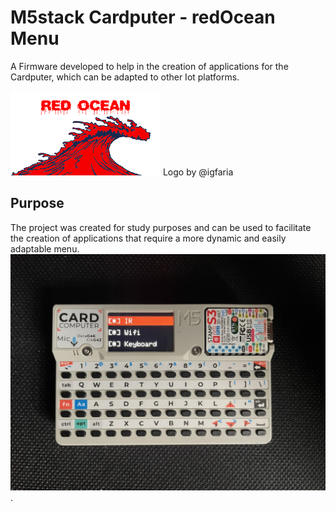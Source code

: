 # M5stack Cardputer - redOcean Menu
A Firmware developed to help in the creation of applications for the Cardputer, which can be adapted to other Iot platforms.

![redOcean Icon](https://github.com/igfaria/red-ocean/blob/main/icon/red-ocean-icon.png)
Logo by @igfaria
## Purpose
The project was created for study purposes and can be used to facilitate the creation of applications that require a more dynamic and easily adaptable menu.
![redOcean](https://github.com/igfaria/red-ocean/blob/main/redOcean.JPEG).
